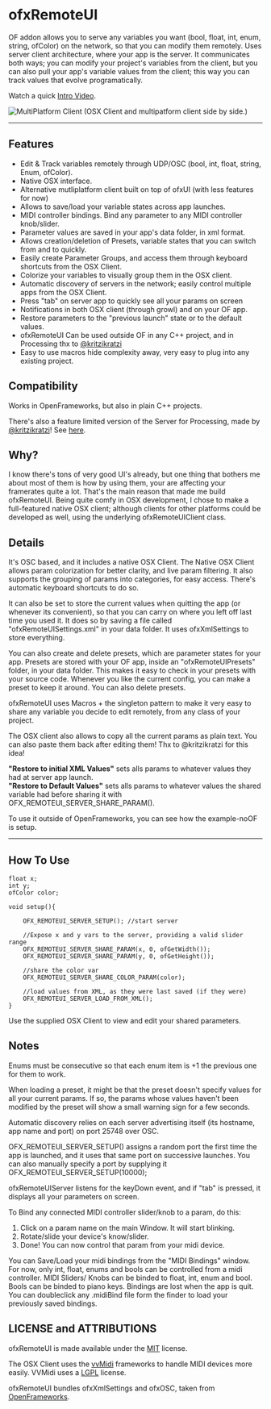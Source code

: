 # ofxRemoteUI


OF addon allows you to serve any variables you want (bool, float, int, enum, string, ofColor) on the network, so that you can modify them remotely. Uses server client architecture, where your app is the server. It communicates both ways; you can modify your project's variables from the client, but you can also pull your app's variable values from the client; this way you can track values that evolve programatically. 

Watch a quick [Intro Video](http://youtu.be/F18f67d_WjU).


![MultiPlatform Client](http://farm4.staticflickr.com/3756/11038662486_79c63c2950_o.png "WIP MultiPlatform Client") (OSX Client and multipatform client side by side.)


---

## Features

* Edit & Track variables remotely through UDP/OSC (bool, int, float, string, Enum, ofColor).
* Native OSX interface.
* Alternative mutliplatform client built on top of ofxUI (with less features for now)
* Allows to save/load your variable states across app launches.
* MIDI controller bindings. Bind any parameter to any MIDI controller knob/slider.
* Parameter values are saved in your app's data folder, in xml format.
* Allows creation/deletion of Presets, variable states that you can switch from and to quickly.
* Easily create Parameter Groups, and access them through keyboard shortcuts from the OSX Client.
* Colorize your variables to visually group them in the OSX client.
* Automatic discovery of servers in the network; easily control multiple apps from the OSX Client.
* Press "tab" on server app to quickly see all your params on screen
* Notifications in both OSX client (through growl) and on your OF app.
* Restore parameters to the "previous launch" state or to the default values.
* ofxRemoteUI Can be used outside OF in any C++ project, and in Processing thx to [@kritzikratzi](http://github.com/kirtzikratzi)
* Easy to use macros hide complexity away, very easy to plug into any existing project.



## Compatibility
Works in OpenFrameworks, but also in plain C++ projects.

There's also a feature limited version of the Server for Processing, made by [@kritzikratzi](http://github.com/kirtzikratzi)! See <a href="http://superduper.org/processing/remoteUI">here</a>.

## Why?

I know there's tons of very good UI's already, but one thing that bothers me about most of them is how by using them, your are affecting your framerates quite a lot. That's the main reason that made me build ofxRemoteUI. Being quite comfy in OSX development, I chose to make a full-featured native OSX client; although clients for other platforms could be developed as well, using the underlying ofxRemoteUIClient class.

## Details

It's OSC based, and it includes a native OSX Client. The Native OSX Client allows param colorization for better clarity, and live param filtering. It also supports the grouping of params into categories, for easy access. There's automatic keyboard shortcuts to do so.

It can also be set to store the current values when quitting the app (or whenever its convenient), so that you can carry on where you left off last time you used it. It does so by saving a file called "ofxRemoteUISettings.xml" in your data folder. It uses ofxXmlSettings to store everything. 

You can also create and delete presets, which are parameter states for your app. Presets are stored with your OF app, inside an "ofxRemoteUIPresets" folder, in your data folder. This makes it easy to check in your presets with your source code. Whenever you like the current config, you can make a preset to keep it around. You can also delete presets.

ofxRemoteUI uses Macros + the singleton pattern to make it very easy to share any variable you decide to edit remotely, from any class of your project.

The OSX client also allows to copy all the current params as plain text. You can also paste them back after editing them! Thx to @kritzikratzi for this idea!

**"Restore to initial XML Values"** sets alls params to whatever values they had at server app launch.  
**"Restore to Default Values"** sets alls params to whatever values the shared variable had before sharing it with OFX_REMOTEUI_SERVER_SHARE_PARAM().

To use it outside of OpenFrameworks, you can see how the example-noOF is setup.   

-----


## How To Use

	float x;
	int y;
	ofColor color;

	void setup(){	
	
		OFX_REMOTEUI_SERVER_SETUP(); //start server
		
		//Expose x and y vars to the server, providing a valid slider range
		OFX_REMOTEUI_SERVER_SHARE_PARAM(x, 0, ofGetWidth()); 
		OFX_REMOTEUI_SERVER_SHARE_PARAM(y, 0, ofGetHeight());
		
		//share the color var
		OFX_REMOTEUI_SERVER_SHARE_COLOR_PARAM(color);
		
		//load values from XML, as they were last saved (if they were)
		OFX_REMOTEUI_SERVER_LOAD_FROM_XML(); 
	}
	
Use the supplied OSX Client to view and edit your shared parameters.


## Notes

Enums must be consecutive so that each enum item is +1 the previous one for them to work.

When loading a preset, it might be that the preset doesn't specify values for all your current params. If so, the params whose values haven't been modified by the preset will show a small warning sign for a few seconds.

Automatic discovery relies on each server advertising itself (its hostname, app name and port) on port 25748 over OSC.

OFX_REMOTEUI_SERVER_SETUP() assigns a random port the first time the app is launched, and it uses that same port on successive launches. You can also manually specify a port by supplying it OFX_REMOTEUI_SERVER_SETUP(10000);

ofxRemoteUIServer listens for the keyDown event, and if "tab" is pressed, it displays all your parameters on screen.

To Bind any connected MIDI controller slider/knob to a param, do this:

1. Click on a param name on the main Window. It will start blinking.
2. Rotate/slide your device's know/slider.
3. Done! You can now control that param from your midi device. 

You can Save/Load your midi bindings from the "MIDI Bindings" window. 
For now, only int, float, enums and bools can be controlled from a midi controller. MIDI Sliders/ Knobs can be binded to float, int, enum and bool. Bools can be binded to piano keys.
Bindings are lost when the app is quit. You can doubleclick any .midiBind file form the finder to load your previously saved bindings.


## LICENSE and ATTRIBUTIONS

ofxRemoteUI is made available under the [MIT](http://opensource.org/licenses/MIT) license.

The OSX Client uses the [vvMidi](https://github.com/mrRay/vvopensource) frameworks to handle MIDI devices more easily. VVMidi uses a [LGPL](https://github.com/mrRay/vvopensource/blob/master/lgpl-3.0.txt) license. 

ofxRemoteUI bundles ofxXmlSettings and ofxOSC, taken from [OpenFrameworks](http://openframeworks.cc).